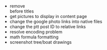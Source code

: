 - remove <br> before titles
- get pictures to display in content page
- change the google photo links into native files
- change the ptt post ID to relative links
- resolve encoding problem
- math formula formatting
- screenshot tree/boat drawings

